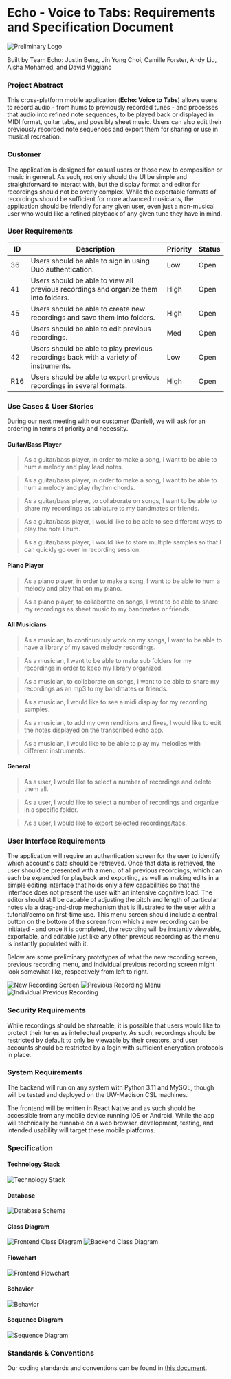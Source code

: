 # Echo - Voice to Tabs: Requirements and Specification Document

![Preliminary Logo](/prelim-assets/icon.png)

Built by Team Echo: Justin Benz, Jin Yong Choi, Camille Forster, Andy Liu, Aisha Mohamed, and David Viggiano

### Project Abstract

This cross-platform mobile application (**Echo: Voice to Tabs**) allows users to record audio - from hums to previously recorded tunes - and processes that audio into refined note sequences, to be played back or displayed in MIDI format, guitar tabs, and possibly sheet music. Users can also edit their previously recorded note sequences and export them for sharing or use in musical recreation.

### Customer

<!--A brief description of the customer for this software, both in general (the population who might eventually use such a system) and specifically for this document (the customer(s) who informed this document). Every project will have a customer from the CS506 instructional staff. Requirements should not be derived simply from discussion among team members. Ideally your customer should not only talk to you about requirements but also be excited later in the semester to use the system.-->

The application is designed for casual users or those new to composition or music in general. As such, not only should the UI be simple and straightforward to interact with, but the display format and editor for recordings should not be overly complex. While the exportable formats of recordings should be sufficient for more advanced musicians, the application should be friendly for any given user, even just a non-musical user who would like a refined playback of any given tune they have in mind.

### User Requirements

<!--This section lists the behavior that the users see. This information needs to be presented in a logical, organized fashion. It is most helpful if this section is organized in outline form: a bullet list of major topics (e.g., one for each kind of user, or each major piece of system functionality) each with some number of subtopics.-->

| ID   | Description                                                  | Priority | Status |
| ---- | ------------------------------------------------------------ | -------- | ------ |
| 36  | Users should be able to sign in using Duo authentication. | Low      | Open   |
| 41  | Users should be able to view all previous recordings and organize them into folders. | High     | Open   |
| 45  | Users should be able to create new recordings and save them into folders. | High     | Open   |
| 46  | Users should be able to edit previous recordings. | Med      | Open   |
| 42  | Users should be able to play previous recordings back with a variety of instruments. | Low     | Open   |
| R16  | Users should be able to export previous recordings in several formats. | High | Open |

### Use Cases & User Stories

<!--Use cases and user stories that support the user requirements in the previous section. The use cases should be based off user stories. Every major scenario should be represented by a use case, and every use case should say something not already illustrated by the other use cases. Diagrams (such as sequence charts) are encouraged. Ask the customer what are the most important use cases to implement by the deadline. You can have a total ordering, or mark use cases with “must have,” “useful,” or “optional.” For each use case you may list one or more concrete acceptance tests (concrete scenarios that the customer will try to see if the use case is implemented).-->

During our next meeting with our customer (Daniel), we will ask for an ordering in terms of priority and necessity.

#### Guitar/Bass Player

> As a guitar/bass player, in order to make a song, I want to be able to hum a melody and play lead notes.

> As a guitar/bass player, in order to make a song, I want to be able to hum a melody and play rhythm chords.

> As a guitar/bass player, to collaborate on songs, I want to be able to share my recordings as tablature to my bandmates or friends.

> As a guitar/bass player, I would like to be able to see different ways to play the note I hum.

> As a guitar/bass player, I would like to store multiple samples so that I can quickly go over in recording session.

#### Piano Player

> As a piano player, in order to make a song, I want to be able to hum a melody and play that on my piano.

> As a piano player, to collaborate on songs, I want to be able to share my recordings as sheet music to my bandmates or friends.

#### All Musicians

> As a musician, to continuously work on my songs, I want to be able to have a library of my saved melody recordings.

> As a musician, I want to be able to make sub folders for my recordings in order to keep my library organized.

> As a musician, to collaborate on songs, I want to be able to share my recordings as an mp3 to my bandmates or friends.

> As a musician, I would like to see a midi display for my recording samples.

> As a musician, to add my own renditions and fixes, I would like to edit the notes displayed on the transcribed echo app.

> As a musician, I would like to be able to play my melodies with different instruments.

#### General

> As a user, I would like to select a number of recordings and delete them all.

> As a user, I would like to select a number of recordings and organize in a specific folder.

> As a user, I would like to export selected recordings/tabs.

### User Interface Requirements

<!--Describes any customer user interface requirements including graphical user interface requirements as well as data exchange format requirements. This also should include necessary reporting and other forms of human readable input and output. This should focus on how the feature or product and user interact to create the desired workflow. Describing your intended interface as “easy” or “intuitive” will get you nowhere unless it is accompanied by details.-->

<!--NOTE: Please include illustrations or screenshots of what your user interface would look like -- even if they’re rough -- and interleave it with your description.-->

The application will require an authentication screen for the user to identify which account's data should be retrieved. Once that data is retrieved, the user should be presented with a menu of all previous recordings, which can each be expanded for playback and exporting, as well as making edits in a simple editing interface that holds only a few capabilities so that the interface does not present the user with an intensive cognitive load. The editor should still be capable of adjusting the pitch and length of particular notes via a drag-and-drop mechanism that is illustrated to the user with a tutorial/demo on first-time use. This menu screen should include a central button on the bottom of the screen from which a new recording can be initiated - and once it is completed, the recording will be instantly viewable, exportable, and editable just like any other previous recording as the menu is instantly populated with it.

Below are some preliminary prototypes of what the new recording screen, previous recording menu, and individual previous recording screen might look somewhat like, respectively from left to right.

![New Recording Screen](/prelim-assets/record.png)
![Previous Recording Menu](/prelim-assets/archive.png)
![Individual Previous Recording](/prelim-assets/sheet.png)

### Security Requirements

<!--Discuss what security requirements are necessary and why. Are there privacy or confidentiality issues? Is your system vulnerable to denial-of-service attacks?-->

While recordings should be shareable, it is possible that users would like to protect their tunes as intellectual property. As such, recordings should be restricted by default to only be viewable by their creators, and user accounts should be restricted by a login with sufficient encryption protocols in place.

### System Requirements

<!--List here all of the external entities, other than users, on which your system will depend. For example, if your system inter-operates with sendmail, or if you will depend on Apache for the web server, or if you must target both Unix and Windows, list those requirements here. List also memory requirements, performance/speed requirements, data capacity requirements, if applicable.-->

The backend will run on any system with Python 3.11 and MySQL, though will be tested and deployed on the UW-Madison CSL machines.

The frontend will be written in React Native and as such should be accessible from any mobile device running iOS or Android. While the app will technically be runnable on a web browser, development, testing, and intended usability will target these mobile platforms.

### Specification

<!--A detailed specification of the system. UML, or other diagrams, such as finite automata, or other appropriate specification formalisms, are encouraged over natural language.-->

<!--TODO: convert diagrams from pictures to MD for easy editing-->

#### Technology Stack

![Technology Stack](diagrams/stack.png)


#### Database

![Database Schema](diagrams/schema.png)

#### Class Diagram

![Frontend Class Diagram](diagrams/frontend-class-diagram.png)
![Backend Class Diagram](diagrams/backend-class-diagram.png)

#### Flowchart

![Frontend Flowchart](diagrams/frontend-flowchart.png)

#### Behavior

![Behavior](diagrams/behavior.png)

#### Sequence Diagram

![Sequence Diagram](diagrams/sequence.png)

### Standards & Conventions

Our coding standards and conventions can be found in [this document](Echo_Coding_Standards.md).
